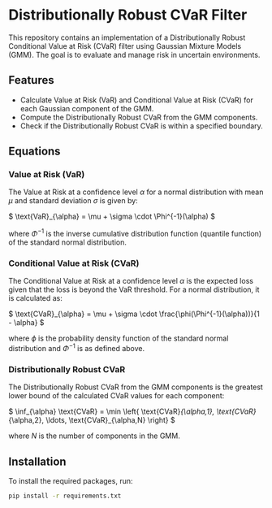 # Distributionally Robust CVaR Filter

This repository contains an implementation of a Distributionally Robust Conditional Value at Risk (CVaR) filter using Gaussian Mixture Models (GMM). The goal is to evaluate and manage risk in uncertain environments.

## Features
- Calculate Value at Risk (VaR) and Conditional Value at Risk (CVaR) for each Gaussian component of the GMM.
- Compute the Distributionally Robust CVaR from the GMM components.
- Check if the Distributionally Robust CVaR is within a specified boundary.

## Equations

### Value at Risk (VaR)
The Value at Risk at a confidence level $\alpha$ for a normal distribution with mean $\mu$ and standard deviation $\sigma$ is given by:

$ \text{VaR}_{\alpha} = \mu + \sigma \cdot \Phi^{-1}(\alpha) $

where $\Phi^{-1}$ is the inverse cumulative distribution function (quantile function) of the standard normal distribution.

### Conditional Value at Risk (CVaR)
The Conditional Value at Risk at a confidence level $\alpha$ is the expected loss given that the loss is beyond the VaR threshold. For a normal distribution, it is calculated as:

$ \text{CVaR}_{\alpha} = \mu + \sigma \cdot \frac{\phi(\Phi^{-1}(\alpha))}{1 - \alpha} $

where $\phi$ is the probability density function of the standard normal distribution and $\Phi^{-1}$ is as defined above.

### Distributionally Robust CVaR
The Distributionally Robust CVaR from the GMM components is the greatest lower bound of the calculated CVaR values for each component:

$ \inf_{\alpha} \text{CVaR} = \min \left\{ \text{CVaR}_{\alpha,1}, \text{CVaR}_{\alpha,2}, \ldots, \text{CVaR}_{\alpha,N} \right\} $

where $N$ is the number of components in the GMM.

## Installation

To install the required packages, run:
```bash
pip install -r requirements.txt
